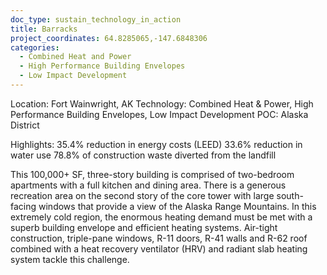 ```yaml
---
doc_type: sustain_technology_in_action
title: Barracks
project_coordinates: 64.8285065,-147.6848306
categories:
  - Combined Heat and Power
  - High Performance Building Envelopes
  - Low Impact Development
---
```


Location: Fort Wainwright, AK
Technology: Combined Heat & Power, High Performance Building Envelopes, Low Impact Development
POC: Alaska District

Highlights:
35.4% reduction in energy costs (LEED)
33.6% reduction in water use
78.8% of construction waste diverted from the landfill

This 100,000+ SF, three-story building is comprised of two-bedroom apartments with a full kitchen and dining area. There is a generous recreation area on the second story of the core tower with large south-facing windows that provide a view of the Alaska Range Mountains. In this extremely cold region, the enormous heating demand must be met with a superb building envelope and efficient heating systems. Air-tight construction, triple-pane windows, R-11 doors, R-41 walls and R-62 roof combined with a heat recovery ventilator (HRV) and radiant slab heating system tackle this challenge.
